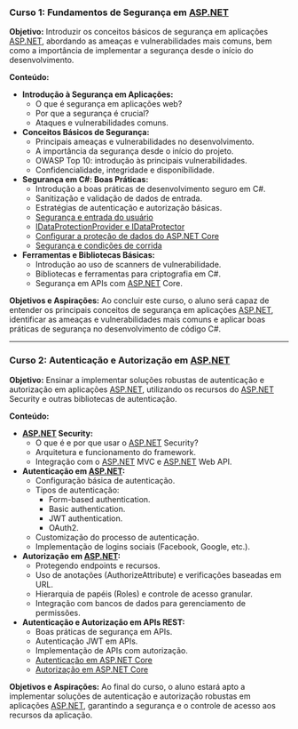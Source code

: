 ﻿### Curso 1: Fundamentos de Segurança em [ASP.NET](http://ASP.NET)

**Objetivo:** Introduzir os conceitos básicos de segurança em aplicações [ASP.NET](http://ASP.NET), abordando as ameaças e vulnerabilidades mais comuns, bem como a importância de implementar a segurança desde o início do desenvolvimento.

**Conteúdo:**
-   **Introdução à Segurança em Aplicações:**
    -   O que é segurança em aplicações web?
    -   Por que a segurança é crucial?
    -   Ataques e vulnerabilidades comuns.
-   **Conceitos Básicos de Segurança:**
    -   Principais ameaças e vulnerabilidades no desenvolvimento.
    -   A importância da segurança desde o início do projeto.
    -   OWASP Top 10: introdução às principais vulnerabilidades.
    -   Confidencialidade, integridade e disponibilidade.
-   **Segurança em C#: Boas Práticas:**
    -   Introdução a boas práticas de desenvolvimento seguro em C#.
    -   Sanitização e validação de dados de entrada.
    -   Estratégias de autenticação e autorização básicas.
    - [Segurança e entrada do usuário](https://learn.microsoft.com/pt-br/dotnet/standard/security/security-and-user-input)
    - [IDataProtectionProvider e IDataProtector](https://learn.microsoft.com/pt-br/aspnet/core/security/data-protection/consumer-apis/overview?view=aspnetcore-8.0)
    - [Configurar a proteção de dados do ASP.NET Core](https://learn.microsoft.com/pt-br/aspnet/core/security/data-protection/configuration/overview?view=aspnetcore-8.0)
    - [Segurança e condições de corrida](https://learn.microsoft.com/pt-br/dotnet/standard/security/security-and-race-conditions)
-   **Ferramentas e Bibliotecas Básicas:**
    -   Introdução ao uso de scanners de vulnerabilidade.
    -   Bibliotecas e ferramentas para criptografia em C#.
    -   Segurança em APIs com [ASP.NET](http://ASP.NET) Core.

**Objetivos e Aspirações:** Ao concluir este curso, o aluno será capaz de entender os principais conceitos de segurança em aplicações [ASP.NET](http://ASP.NET), identificar as ameaças e vulnerabilidades mais comuns e aplicar boas práticas de segurança no desenvolvimento de código C#.

-----------

### Curso 2: Autenticação e Autorização em [ASP.NET](http://ASP.NET)

**Objetivo:** Ensinar a implementar soluções robustas de autenticação e autorização em aplicações [ASP.NET](http://ASP.NET), utilizando os recursos do [ASP.NET](http://ASP.NET) Security e outras bibliotecas de autenticação.

**Conteúdo:**

-   **[ASP.NET](http://ASP.NET) Security:**
    -   O que é e por que usar o [ASP.NET](http://ASP.NET) Security?
    -   Arquitetura e funcionamento do framework.
    -   Integração com o [ASP.NET](http://ASP.NET) MVC e [ASP.NET](http://ASP.NET) Web API.
-   **Autenticação em [ASP.NET](http://ASP.NET):**
    -   Configuração básica de autenticação.
    -   Tipos de autenticação:
        -   Form-based authentication.
        -   Basic authentication.
        -   JWT authentication.
        -   OAuth2.
    -   Customização do processo de autenticação.
    -   Implementação de logins sociais (Facebook, Google, etc.).
-   **Autorização em [ASP.NET](http://ASP.NET):**
    -   Protegendo endpoints e recursos.
    -   Uso de anotações (AuthorizeAttribute) e verificações baseadas em URL.
    -   Hierarquia de papéis (Roles) e controle de acesso granular.
    -   Integração com bancos de dados para gerenciamento de permissões.
-   **Autenticação e Autorização em APIs REST:**
    -   Boas práticas de segurança em APIs.
    -   Autenticação JWT em APIs.
    -   Implementação de APIs com autorização.
    - [Autenticação em ASP.NET Core](https://learn.microsoft.com/pt-br/aspnet/web-api/overview/security/authentication-and-authorization-in-aspnet-web-api#authentication)
    - [Autorização em ASP.NET Core](https://learn.microsoft.com/pt-br/aspnet/web-api/overview/security/authentication-and-authorization-in-aspnet-web-api#authorization)

**Objetivos e Aspirações:** Ao final do curso, o aluno estará apto a implementar soluções de autenticação e autorização robustas em aplicações [ASP.NET](http://ASP.NET), garantindo a segurança e o controle de acesso aos recursos da aplicação.